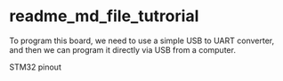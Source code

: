 # readme_md_file_tutrorial
To program this board, we need to use a simple USB to UART converter, and then we can program it directly via USB from a computer.

STM32 pinout
